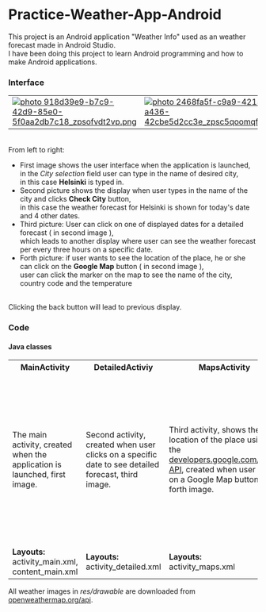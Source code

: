 # Practice-Weather-App-Android

This project is an Android application "Weather Info" used as an weather forecast made in Android Studio.<br>
I have been doing this project to learn Android programming and how to make Android applications.

<h3><b>Interface</b></h3>

<table style="width:100%">
  <tr>
    <td><a href="http://s1294.photobucket.com/user/DoVBid/media/918d39e9-b7c9-42d9-85e0-5f0aa2db7c18_zpsofvdt2vp.png.html" target="_blank"><img src="http://i1294.photobucket.com/albums/b604/DoVBid/918d39e9-b7c9-42d9-85e0-5f0aa2db7c18_zpsofvdt2vp.png" border="0" alt=" photo 918d39e9-b7c9-42d9-85e0-5f0aa2db7c18_zpsofvdt2vp.png"/></a></td>
    <td><a href="http://s1294.photobucket.com/user/DoVBid/media/2468fa5f-c9a9-4215-a436-42cbe5d2cc3e_zpsc5qoomqf.png.html" target="_blank"><img src="http://i1294.photobucket.com/albums/b604/DoVBid/2468fa5f-c9a9-4215-a436-42cbe5d2cc3e_zpsc5qoomqf.png" border="0" alt=" photo 2468fa5f-c9a9-4215-a436-42cbe5d2cc3e_zpsc5qoomqf.png"/></a></td>		
    <td><a href="http://s1294.photobucket.com/user/DoVBid/media/7116f4b2-1895-4e1a-9bd7-57f7938e1c32_zpsxca7a5nv.png.html" target="_blank"><img src="http://i1294.photobucket.com/albums/b604/DoVBid/7116f4b2-1895-4e1a-9bd7-57f7938e1c32_zpsxca7a5nv.png" border="0" alt=" photo 7116f4b2-1895-4e1a-9bd7-57f7938e1c32_zpsxca7a5nv.png"/></a></td>
    <td><a href="http://s1294.photobucket.com/user/DoVBid/media/065afc33-48ce-4df0-8556-6bcdb638999a_zpsbo3sqstq.png.html" target="_blank"><img src="http://i1294.photobucket.com/albums/b604/DoVBid/065afc33-48ce-4df0-8556-6bcdb638999a_zpsbo3sqstq.png" border="0" alt=" photo 065afc33-48ce-4df0-8556-6bcdb638999a_zpsbo3sqstq.png"/></a></td>
  </tr>
</table>

<br>
From left to right:<br>
<ul>
  <li>First image shows the user interface when the application is launched, <br>
      in the <i>City selection</i> field user can type in the name of desired city,<br>
      in this case <b>Helsinki</b> is typed in.</li>
  <li>Second picture shows the display when user types in the name of the city and clicks <b>Check City</b> button,<br>
    in this case the weather forecast for Helsinki is shown for today's date and 4 other dates.</li>
  <li>Third picture: User can click on one of displayed dates for a detailed forecast ( in second image ),<br>
   which leads to another display where user can see the weather forecast per every three hours on a specific date.</li>
  <li>Forth picture: if user wants to see the location of the place, he or she can click on the <b>Google Map</b> button ( in second image ),<br>
  user can click the marker on the map to see the name of the city, country code and the temperature</li>
</ul>
<br>
Clicking the back button will lead to previous display.

<h3>Code</h3>

<h4>Java classes</h4>
<table>
  <tr>
    <th>MainActivity</th>
    <th>DetailedActiviy</th>
    <th>MapsActivity</th>
    <th>MyDBHandler</th>
    <th>MyGrid</th>
    <th>XMLParserJava</th>
  </tr>
  <tr>
    <td>The main activity, created when the application is launched, first image.</td>
    <td>Second activity, created when user clicks on a specific date to see detailed forecast, third image.</td>
    <td>Third activity, shows the location of the place using the <a href=https://developers.google.com/maps/>developers.google.com/maps API</a>, created when user clicks on a Google Map button, forth image.</td>
    <td>This class is used to handle the database (SQLite) of the application that contains descriptions, temperatures and the dates of a selected place, instantiated in the MainActivity class </td>
    <td>This class contains the data for the GridView, it gets the data from the MyDBHandler database, instantiated in the MainActivity class.</td>
    <td>This class is used to read the XML file from the <a href=http://openweathermap.org/api>openweathermap.org/api</a>, and save the desired informations from the page into the MyDBHandler database,instantiated in the MainActivity class.
    </td>
  </tr>
  <tr>
    <td><b>Layouts:</b><br> activity_main.xml, content_main.xml</td>
    <td><b>Layouts:</b><br> activity_detailed.xml</td>		
    <td><b>Layouts:</b><br> activity_maps.xml</td>
    <td></td>
    <td><b>Layouts:</b><br> grid_single.xml</td>
    <td></td>
  </tr>
</table>
All weather images  in <i>res/drawable</i> are downloaded from <a href=http://openweathermap.org/api>openweathermap.org/api</a>.

<h4></h4>
